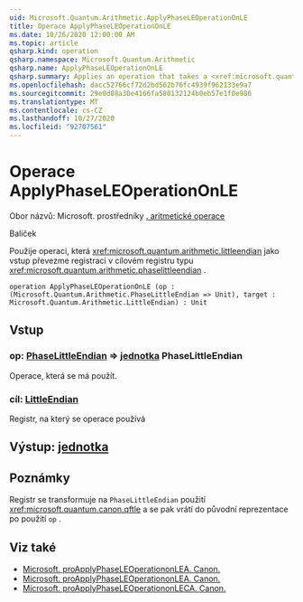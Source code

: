 ```yaml
---
uid: Microsoft.Quantum.Arithmetic.ApplyPhaseLEOperationOnLE
title: Operace ApplyPhaseLEOperationOnLE
ms.date: 10/26/2020 12:00:00 AM
ms.topic: article
qsharp.kind: operation
qsharp.namespace: Microsoft.Quantum.Arithmetic
qsharp.name: ApplyPhaseLEOperationOnLE
qsharp.summary: Applies an operation that takes a <xref:microsoft.quantum.arithmetic.littleendian> register as input on a target register of type <xref:microsoft.quantum.arithmetic.phaselittleendian>.
ms.openlocfilehash: dacc52766cf72d2bd562b76fc4939f962133e9a7
ms.sourcegitcommit: 29e0d88a30e4166fa580132124b0eb57e1f0e986
ms.translationtype: MT
ms.contentlocale: cs-CZ
ms.lasthandoff: 10/27/2020
ms.locfileid: "92707561"
---
```

# <a name="applyphaseleoperationonle-operation"></a>Operace ApplyPhaseLEOperationOnLE

Obor názvů: Microsoft. prostředníky [. aritmetické operace](xref:Microsoft.Quantum.Arithmetic)

Balíček [](https://nuget.org/packages/)


Použije operaci, která <xref:microsoft.quantum.arithmetic.littleendian> jako vstup převezme registraci v cílovém registru typu <xref:microsoft.quantum.arithmetic.phaselittleendian> .

```qsharp
operation ApplyPhaseLEOperationOnLE (op : (Microsoft.Quantum.Arithmetic.PhaseLittleEndian => Unit), target : Microsoft.Quantum.Arithmetic.LittleEndian) : Unit
```


## <a name="input"></a>Vstup

### <a name="op--phaselittleendian--unit"></a>op: [PhaseLittleEndian](xref:Microsoft.Quantum.Arithmetic.PhaseLittleEndian) => [jednotka](xref:microsoft.quantum.lang-ref.unit) PhaseLittleEndian 

Operace, která se má použít.


### <a name="target--littleendian"></a>cíl: [LittleEndian](xref:Microsoft.Quantum.Arithmetic.LittleEndian)

Registr, na který se operace používá



## <a name="output--unit"></a>Výstup: [jednotka](xref:microsoft.quantum.lang-ref.unit)



## <a name="remarks"></a>Poznámky

Registr se transformuje na `PhaseLittleEndian` použití <xref:microsoft.quantum.canon.qftle> a se pak vrátí do původní reprezentace po použití `op` .

## <a name="see-also"></a>Viz také

- [Microsoft. proApplyPhaseLEOperationonLEA. Canon.](xref:Microsoft.Quantum.Canon.ApplyPhaseLEOperationonLEA)
- [Microsoft. proApplyPhaseLEOperationonLEA. Canon.](xref:Microsoft.Quantum.Canon.ApplyPhaseLEOperationonLEA)
- [Microsoft. proApplyPhaseLEOperationonLECA. Canon.](xref:Microsoft.Quantum.Canon.ApplyPhaseLEOperationonLECA)